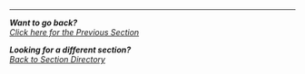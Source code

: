 ##

##

##


***               

<b><i>Want to go back?</b>
</br>
[Click here for the Previous Section](/courseFiles/Section_04-containerAndCloudSecurity/containerAndCloudSecurity.md)

<b><i>Looking for a different section? </b></br>[Back to Section Directory](/coursenavigation.md)</i>
